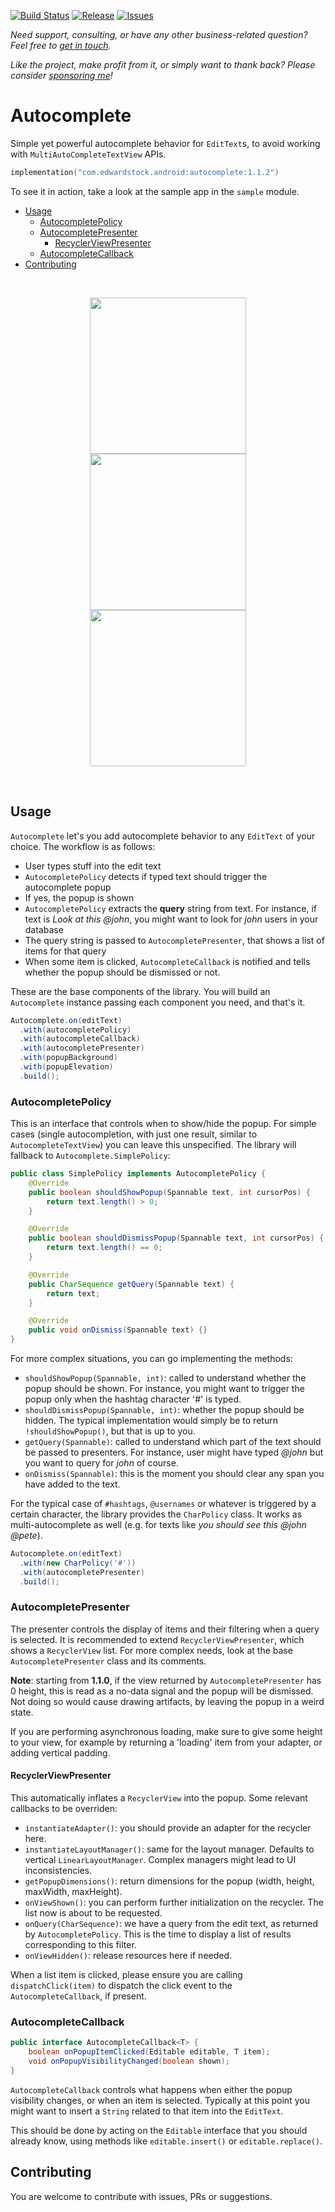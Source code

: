 [![Build Status](https://github.com/natario1/Autocomplete/workflows/Build/badge.svg?event=push)](https://github.com/natario1/Autocomplete/actions)
[![Release](https://img.shields.io/github/release/natario1/Autocomplete.svg)](https://github.com/natario1/Autocomplete/releases)
[![Issues](https://img.shields.io/github/issues-raw/natario1/Autocomplete.svg)](https://github.com/natario1/Autocomplete/issues)

*Need support, consulting, or have any other business-related question? Feel free to <a href="mailto:mat.iavarone@gmail.com">get in touch</a>.*

*Like the project, make profit from it, or simply want to thank back? Please consider [sponsoring me](https://github.com/sponsors/natario1)!*

# Autocomplete

Simple yet powerful autocomplete behavior for `EditText`s, to avoid working with
`MultiAutoCompleteTextView` APIs.

```kotlin
implementation("com.edwardstock.android:autocomplete:1.1.2")
```

To see it in action, take a look at the sample app in the `sample` module.

- [Usage](#usage)
  - [AutocompletePolicy](#autocompletepolicy)
  - [AutocompletePresenter](#autocompletepresenter)
    - [RecyclerViewPresenter](#recyclerviewpresenter)
  - [AutocompleteCallback](#autocompletecallback)
- [Contributing](#contributing)

&#10240;  <!-- Hack to add whitespace -->

<p align="center">
  <img src="docs/static/auto1.gif" width="250" hspace="5"><img src="docs/static/auto2.gif" width="250" hspace="5"><img src="docs/static/auto3.gif" width="250" hspace="5">
</p>

&#10240;  <!-- Hack to add whitespace -->

## Usage

`Autocomplete` let's you add autocomplete behavior to any `EditText` of your choice. The workflow is
as follows:

- User types stuff into the edit text
- `AutocompletePolicy` detects if typed text should trigger the autocomplete popup
- If yes, the popup is shown
- `AutocompletePolicy` extracts the **query** string from text. For instance, if text is *Look at 
this @john*, you might want to look for *john* users in your database
- The query string is passed to `AutocompletePresenter`, that shows a list of items for that query
- When some item is clicked, `AutocompleteCallback` is notified and tells whether the popup should be
dismissed or not.

These are the base components of the library. You will build an `Autocomplete` instance passing
each component you need, and that's it.

```java
Autocomplete.on(editText)
  .with(autocompletePolicy)
  .with(autocompleteCallback)
  .with(autocompletePresenter)
  .with(popupBackground)
  .with(popupElevation)
  .build();
```

### AutocompletePolicy

This is an interface that controls when to show/hide the popup. For simple cases (single autocompletion,
with just one result, similar to `AutocompleteTextView`) you can leave this unspecified. The library will
fallback to `Autocomplete.SimplePolicy`:

```java
public class SimplePolicy implements AutocompletePolicy {
    @Override
    public boolean shouldShowPopup(Spannable text, int cursorPos) {
        return text.length() > 0;
    }

    @Override
    public boolean shouldDismissPopup(Spannable text, int cursorPos) {
        return text.length() == 0;
    }

    @Override
    public CharSequence getQuery(Spannable text) {
        return text;
    }

    @Override
    public void onDismiss(Spannable text) {}
}
```

For more complex situations, you can go implementing the methods:

- `shouldShowPopup(Spannable, int)`: called to understand whether the popup should be shown. For
instance, you might want to trigger the popup only when the hashtag character '#' is typed.
- `shouldDismissPopup(Spannable, int)`: whether the popup should be hidden. The typical implementation
would simply be to return `!shouldShowPopup()`, but that is up to you.
- `getQuery(Spannable)`: called to understand which part of the text should be passed to presenters.
For instance, user might have typed *@john* but you want to query for *john* of course.
- `onDismiss(Spannable)`: this is the moment you should clear any span you have added to the text.

For the typical case of `#hashtags`, `@usernames` or whatever is triggered by a certain character,
the library provides the `CharPolicy` class. It works as multi-autocomplete as well (e.g. for texts
like *you should see this @john @pete*).

```java
Autocomplete.on(editText)
  .with(new CharPolicy('#'))
  .with(autocompletePresenter)
  .build();
```

### AutocompletePresenter

The presenter controls the display of items and their filtering when a query is selected.
It is recommended to extend `RecyclerViewPresenter`, which shows a `RecyclerView` list.
For more complex needs, look at the base `AutocompletePresenter` class and its comments.

**Note**: starting from **1.1.0**, if the view returned by `AutocompletePresenter` has 0 height, this is read as a
no-data signal and the popup will be dismissed. Not doing so would cause drawing artifacts, by
leaving the popup in a weird state.

If you are performing asynchronous loading, make sure to give some height to your view,
for example by returning a 'loading' item from your adapter, or adding vertical padding.

#### RecyclerViewPresenter

This automatically inflates a `RecyclerView` into the popup. Some relevant callbacks to be overriden:

- `instantiateAdapter()`: you should provide an adapter for the recycler here.
- `instantiateLayoutManager()`: same for the layout manager. Defaults to vertical `LinearLayoutManager`.
Complex managers might lead to UI inconsistencies.
- `getPopupDimensions()`: return dimensions for the popup (width, height, maxWidth, maxHeight).
- `onViewShown()`: you can perform further initialization on the recycler. The list now is about to be requested.
- `onQuery(CharSequence)`: we have a query from the edit text, as returned by `AutocompletePolicy`.
This is the time to display a list of results corresponding to this filter.
- `onViewHidden()`: release resources here if needed.

When a list item is clicked, please ensure you are calling `dispatchClick(item)` to dispatch the
click event to the `AutocompleteCallback`, if present.

### AutocompleteCallback

```java
public interface AutocompleteCallback<T> {
    boolean onPopupItemClicked(Editable editable, T item);
    void onPopupVisibilityChanged(boolean shown);
}
```

`AutocompleteCallback` controls what happens when either the popup visibility changes, or when an
item is selected. Typically at this point you might want to insert a `String` related to that item
into the `EditText`.

This should be done by acting on the `Editable` interface that you should already know, using 
methods like `editable.insert()` or `editable.replace()`.

## Contributing

You are welcome to contribute with issues, PRs or suggestions.